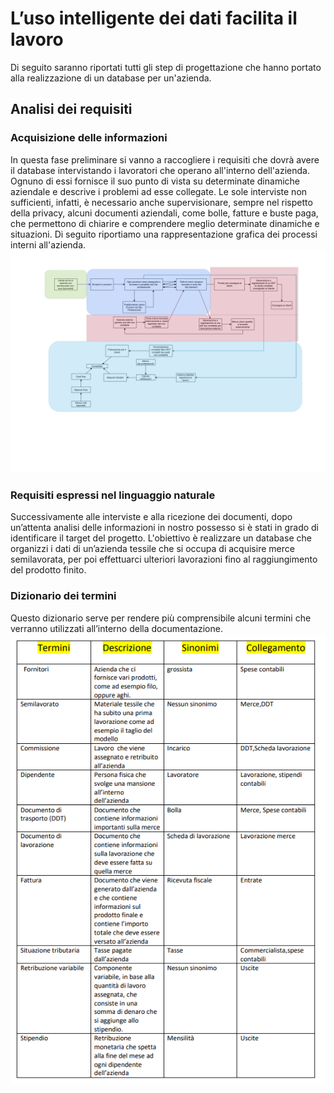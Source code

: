 # L’uso intelligente dei dati facilita il lavoro
Di seguito saranno riportati tutti gli step di progettazione che hanno portato alla realizzazione di un database per un'azienda.

## Analisi dei requisiti

### Acquisizione delle informazioni
In questa fase preliminare si vanno a raccogliere i requisiti che dovrà avere il database intervistando i lavoratori che operano all'interno dell'azienda. Ognuno di essi fornisce il suo punto di vista su determinate dinamiche aziendale e descrive i problemi ad esse collegate.
Le sole interviste non sufficienti, infatti, è necessario anche supervisionare, sempre nel rispetto della privacy, alcuni documenti aziendali, come bolle, fatture e buste paga, che permettono di chiarire e comprendere meglio determinate dinamiche e situazioni.
Di seguito riportiamo una rappresentazione grafica dei processi interni all'azienda.
![alt text](https://github.com/Simone-Scalella/Progettazione_Database/blob/main/image/Analisi%20dei%20processi%20interni.png)

### Requisiti espressi nel linguaggio naturale
Successivamente alle interviste e alla ricezione dei documenti, dopo un’attenta analisi delle informazioni in nostro possesso si è stati in grado di identificare il target del progetto. L'obiettivo è realizzare un database che organizzi i dati di un’azienda tessile che si occupa di acquisire merce semilavorata, per poi effettuarci ulteriori lavorazioni fino al raggiungimento del prodotto finito.

### Dizionario dei termini
Questo dizionario serve per rendere più comprensibile alcuni termini che verranno utilizzati all’interno della documentazione.
![alt text](https://github.com/Simone-Scalella/Progettazione_Database/blob/main/image/dizionario%20termini.png)
